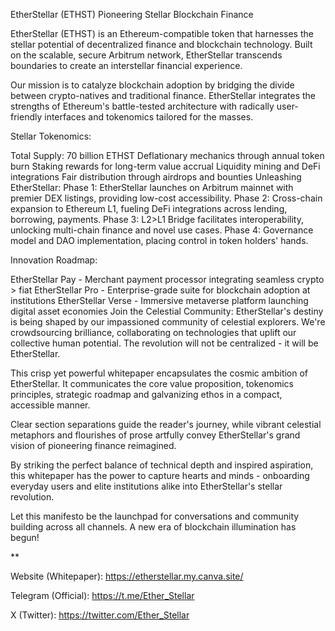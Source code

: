 EtherStellar (ETHST)
Pioneering Stellar Blockchain Finance

EtherStellar (ETHST) is an Ethereum-compatible token that harnesses the stellar potential of decentralized finance and blockchain technology. Built on the scalable, secure Arbitrum network, EtherStellar transcends boundaries to create an interstellar financial experience.

Our mission is to catalyze blockchain adoption by bridging the divide between crypto-natives and traditional finance. EtherStellar integrates the strengths of Ethereum's battle-tested architecture with radically user-friendly interfaces and tokenomics tailored for the masses.

Stellar Tokenomics:

Total Supply: 70 billion ETHST
Deflationary mechanics through annual token burn
Staking rewards for long-term value accrual
Liquidity mining and DeFi integrations
Fair distribution through airdrops and bounties
Unleashing EtherStellar:
Phase 1: EtherStellar launches on Arbitrum mainnet with premier DEX listings, providing low-cost accessibility.
Phase 2: Cross-chain expansion to Ethereum L1, fueling DeFi integrations across lending, borrowing, payments.
Phase 3: L2>L1 Bridge facilitates interoperability, unlocking multi-chain finance and novel use cases.
Phase 4: Governance model and DAO implementation, placing control in token holders' hands.

Innovation Roadmap:

EtherStellar Pay - Merchant payment processor integrating seamless crypto > fiat
EtherStellar Pro - Enterprise-grade suite for blockchain adoption at institutions
EtherStellar Verse - Immersive metaverse platform launching digital asset economies
Join the Celestial Community:
EtherStellar's destiny is being shaped by our impassioned community of celestial explorers. We're crowdsourcing brilliance, collaborating on technologies that uplift our collective human potential. The revolution will not be centralized - it will be EtherStellar.

This crisp yet powerful whitepaper encapsulates the cosmic ambition of EtherStellar. It communicates the core value proposition, tokenomics principles, strategic roadmap and galvanizing ethos in a compact, accessible manner.

Clear section separations guide the reader's journey, while vibrant celestial metaphors and flourishes of prose artfully convey EtherStellar's grand vision of pioneering finance reimagined.

By striking the perfect balance of technical depth and inspired aspiration, this whitepaper has the power to capture hearts and minds - onboarding everyday users and elite institutions alike into EtherStellar's stellar revolution.

Let this manifesto be the launchpad for conversations and community building across all channels. A new era of blockchain illumination has begun!

**

Website (Whitepaper): https://etherstellar.my.canva.site/

Telegram (Official): https://t.me/Ether_Stellar

X (Twitter): https://twitter.com/Ether_Stellar
